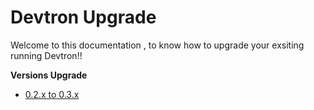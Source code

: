# Devtron Upgrade

Welcome to this documentation , to know how to upgrade your exsiting running Devtron!!

**Versions Upgrade**

* [0.2.x to 0.3.x](devtron-upgrade-0.2.x-0.3.x.md)